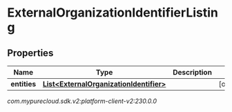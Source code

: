 # ExternalOrganizationIdentifierListing


## Properties

| Name | Type | Description | Notes |
| ------------ | ------------- | ------------- | ------------- |
| **entities** | [**List&lt;ExternalOrganizationIdentifier&gt;**](ExternalOrganizationIdentifier) |  |  [optional] |




_com.mypurecloud.sdk.v2:platform-client-v2:230.0.0_
